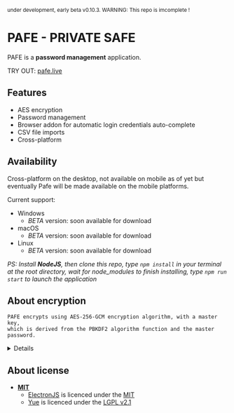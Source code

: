 <!-- ![pafe github banner](https://github.com/sen0rxol0/pafe/blob/main/src/assets/banner_1024x256@1x.png) -->
<small>under development, early beta v0.10.3.
WARNING: This repo is imcomplete !</small>

# PAFE - PRIVATE SAFE
PAFE is a **password management** application.

TRY OUT: [pafe.live](https://pafe.live)

## Features
- AES encryption
- Password management
- Browser addon for automatic login credentials auto-complete
- CSV file imports
- Cross-platform

<!-- ## Roadmap -->
<!-- 1. Add support for file encryption -->
## Availability
Cross-platform on the desktop, not available on mobile as of yet but eventually Pafe will be made available on the mobile platforms.

Current support:

- Windows
    - *BETA* version: soon available for download
- macOS
    - *BETA* version: soon available for download
- Linux
    - *BETA* version: soon available for download

*PS: Install __NodeJS__, then clone this repo, type `npm install` in your terminal at the root directory, wait for node_modules to finish installing, type `npm run start` to launch the application*
<!-- ## Next -->

## About encryption
    PAFE encrypts using AES-256-GCM encryption algorithm, with a master key,
    which is derived from the PBKDF2 algorithm function and the master password.
<details>
<br/>
AES-256-GCM (Advanced Encryption Standard in Galois/Counter Mode)<br/>
Meaning the data is encrypted with a 256-bit key, generated for encryption using AES in GCM mode.
<br/><br/>
<a href="https://fr.wikipedia.org/wiki/PBKDF2">PBKDF2 (Password-Based Key Derivation Function 2)</a>
<br/><br/>
</details>

## About license
- **[MIT](https://github.com/sen0rxol0/pafe/blob/main/LICENCE)**
    - [ElectronJS](https://github.com/electron/electron) is licenced under the [MIT](https://github.com/electron/electron/blob/master/LICENSE)
    - [Yue](https://github.com/yue/yue) is licenced under the [LGPL v2.1](https://github.com/yue/yue/blob/master/LICENSE)

